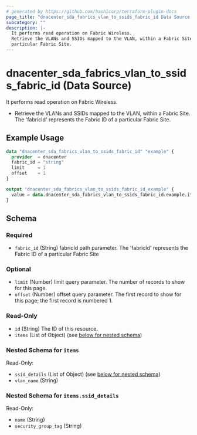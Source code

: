 ```yaml
---
# generated by https://github.com/hashicorp/terraform-plugin-docs
page_title: "dnacenter_sda_fabrics_vlan_to_ssids_fabric_id Data Source - terraform-provider-dnacenter"
subcategory: ""
description: |-
  It performs read operation on Fabric Wireless.
  Retrieve the VLANs and SSIDs mapped to the VLAN, within a Fabric Site. The 'fabricId' represents the Fabric ID of a
  particular Fabric Site.
---
```


# dnacenter_sda_fabrics_vlan_to_ssids_fabric_id (Data Source)

It performs read operation on Fabric Wireless.

- Retrieve the VLANs and SSIDs mapped to the VLAN, within a Fabric Site. The 'fabricId' represents the Fabric ID of a
particular Fabric Site.

## Example Usage

```terraform
data "dnacenter_sda_fabrics_vlan_to_ssids_fabric_id" "example" {
  provider  = dnacenter
  fabric_id = "string"
  limit     = 1
  offset    = 1
}

output "dnacenter_sda_fabrics_vlan_to_ssids_fabric_id_example" {
  value = data.dnacenter_sda_fabrics_vlan_to_ssids_fabric_id.example.items
}
```

<!-- schema generated by tfplugindocs -->
## Schema

### Required

- `fabric_id` (String) fabricId path parameter. The 'fabricId' represents the Fabric ID of a particular Fabric Site

### Optional

- `limit` (Number) limit query parameter. The number of records to show for this page.
- `offset` (Number) offset query parameter. The first record to show for this page; the first record is numbered 1.

### Read-Only

- `id` (String) The ID of this resource.
- `items` (List of Object) (see [below for nested schema](#nestedatt--items))

<a id="nestedatt--items"></a>
### Nested Schema for `items`

Read-Only:

- `ssid_details` (List of Object) (see [below for nested schema](#nestedobjatt--items--ssid_details))
- `vlan_name` (String)

<a id="nestedobjatt--items--ssid_details"></a>
### Nested Schema for `items.ssid_details`

Read-Only:

- `name` (String)
- `security_group_tag` (String)

